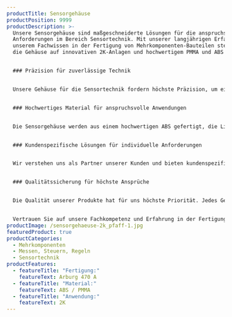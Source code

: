 ```yaml
---
productTitle: Sensorgehäuse
productPosition: 9999
productDescription: >-
  Unsere Sensorgehäuse sind maßgeschneiderte Lösungen für die anspruchsvollen
  Anforderungen im Bereich Sensortechnik. Mit unserer langjährigen Erfahrung und
  unserem Fachwissen in der Fertigung von Mehrkomponenten-Bauteilen stellen wir
  die Gehäuse auf innovativen 2K-Anlagen und hochwertigem PMMA und ABS her.


  ### Präzision für zuverlässige Technik


  Unsere Gehäuse für die Sensortechnik fordern höchste Präzision, um eine zuverlässige Funktion der darin enthaltenen Komponenten zu gewährleisten. Unsere Arburg 470 A Spritzgießmaschine bietet eine präzise Steuerung und ermöglicht eine exakte Umsetzung der komplexen Geometrien und Toleranzen, die für die Gehäuse benötigt werden.


  ### Hochwertiges Material für anspruchsvolle Anwendungen


  Die Sensorgehäuse werden aus einem hochwertigen ABS gefertigt, die Lichtleiter aus PMMA. ABS ist feuchtigkeits- und schmutzabweisend, resistent gegen Fette und Öle sowie gegen elektrostatische Aufladung. PMMA ist auch als Plexiglas bekannt und zeichnet sich durch einen hohen Oberflächenglanz und eine hohe Billanz aus. Die perfekt Kombination für diese Hightech-Anwendung.


  ### Kundenspezifische Lösungen für individuelle Anforderungen


  Wir verstehen uns als Partner unserer Kunden und bieten kundenspezifische Lösungen, die genau auf die individuellen Anforderungen und Bedürfnisse zugeschnitten sind. Von der Materialauswahl bis zur finalen Fertigung arbeiten wir eng mit unseren Kunden zusammen, um die optimale Lösung für ihre Sensorgehäuse zu entwickeln.


  ### Qualitätssicherung für höchste Ansprüche


  Die Qualität unserer Produkte hat für uns höchste Priorität. Jedes Gehäuse unterliegt einer strengen Qualitätskontrolle, um sicherzustellen, dass dieses den anspruchsvollen Standards unserer Kunden entspricht. Unsere präzise Fertigungstechnologie und unser Engagement für Spitzenleistungen gewährleisten herausragende Ergebnisse, auf die Sie sich verlassen können.


  Vertrauen Sie auf unsere Fachkompetenz und Erfahrung in der Fertigung von hochpräzisen Sensorgehäusen. Ihre Zufriedenheit und der Erfolg Ihrer Produkte sind unser höchstes Ziel.
productImage: /sensorgehaeuse-2k_pfaff-1.jpg
featuredProduct: true
productCategories:
  - Mehrkomponenten
  - Messen, Steuern, Regeln
  - Sensortechnik
productFeatures:
  - featureTitle: "Fertigung:"
    featureText: Arburg 470 A
  - featureTitle: "Material:"
    featureText: ABS / PMMA
  - featureTitle: "Anwendung:"
    featureText: 2﻿K
---
```

